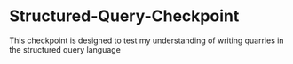 # Structured-Query-Checkpoint
This checkpoint is designed to test my understanding of writing quarries in the structured query language
